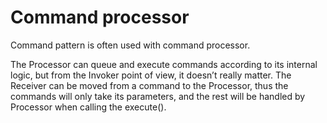 # Command processor 

Command pattern is often used with command processor.

The Processor can queue and execute commands according to its internal logic, but from the Invoker
point of view, it doesn’t really matter. The Receiver can be moved from a command to the Processor,
thus the commands will only take its parameters, and the rest will be handled by Processor when
calling the execute().


